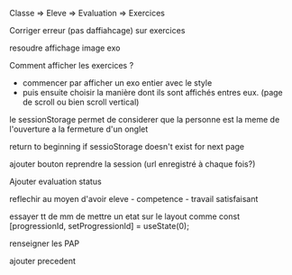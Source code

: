 Classe => Eleve => Evaluation => Exercices

Corriger erreur (pas daffiahcage) sur exercices

resoudre affichage image exo

Comment afficher les exercices ?
- commencer par afficher un exo entier avec le style
- puis ensuite choisir la manière dont ils sont affichés entres eux. (page de scroll ou bien scroll vertical)

le sessionStorage permet de considerer que la personne est la meme de l'ouverture a la fermeture d'un onglet

return to beginning if sessioStorage doesn't exist for next page

ajouter bouton reprendre la session (url enregistré à chaque fois?)

Ajouter evaluation status 

reflechir au moyen d'avoir eleve - competence - travail satisfaisant

essayer tt de mm de mettre un etat sur le layout comme   const [progressionId, setProgressionId] = useState(0);

renseigner les PAP

ajouter precedent